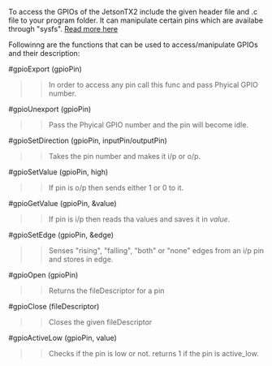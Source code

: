 To access the GPIOs of the JetsonTX2 include the given header file and .c file to your program folder. It can manipulate certain pins which are availabe through "sysfs". [Read more here](https://www.kernel.org/doc/Documentation/gpio/sysfs.txt)

Followinng are the functions that can be used to access/manipulate GPIOs and their description:



#gpioExport (gpioPin)
>>In order to access any pin call this func and pass Phyical GPIO number.

#gpioUnexport (gpioPin)
>>Pass the Phyical GPIO number and the pin will become idle.

#gpioSetDirection (gpioPin, inputPin/outputPin)
>>Takes the pin number and makes it i/p or o/p.

#gpioSetValue (gpioPin, high)
>>If pin is o/p then sends either 1 or 0 to it.

#gpioGetValue (gpioPin, &value)
>>If pin is i/p then reads tha values and saves it in *value*.

#gpioSetEdge (gpioPin, &edge)
>>Senses "rising",  "falling", "both" or "none" edges from an i/p pin and stores in edge.

#gpioOpen (gpioPin)
>>Returns the fileDescriptor for a pin

#gpioClose (fileDescriptor)
>>Closes the given fileDescriptor

#gpioActiveLow (gpioPin, value)
>>Checks if the pin is low or not. returns 1 if the pin is active_low.

